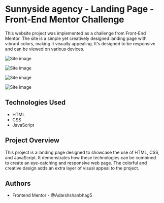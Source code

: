 # Sunnyside agency - Landing Page - Front-End Mentor Challenge

This website project was implemented as a challenge from Front-End Mentor. The site is a simple yet creatively designed landing page with vibrant colors, making it visually appealing. It's designed to be responsive and can be viewed on various devices.

![Site image](https://lh3.googleusercontent.com/pw/ADCreHf4UjhbHpdsROm1yvKoo252BhSEWav23LTF3c2CsO9_1gLaV2U2y1gipQIgKdSgFKzTQneFfXGRP2V5Npszm1D3gTbHIdT1odVfAKj_qVCNVtkta1fRaygLZR439o3gaabHt0xtm5tRym1NoeaCWOk=w748-h927-s-no?authuser=1)

![Site image](https://lh3.googleusercontent.com/pw/ADCreHeq0TISIWwxzK9RRqdy9VwLekIs0BIfhpMtZ8-_Kca9D22gZr3IY2QpcCJPNvinQ0pBOVnsnNKTM65RWKnv3u2a56qzCsHV_24zsYoXMt3GdoggbFWqQikYyU9kM6EX4JRwqqBUGHwlGaoLWYjPZ0Y=w748-h927-s-no?authuser=1)

![Site image](https://lh3.googleusercontent.com/pw/ADCreHfTciCNLw7Hqp1yucNZADOLRLzxT2kjioGjg8JZyuVgrFB8MJQfEviEdJ-GpiRGqUYXZavu-kGH25sc5C0xmPdG-3SDavPIynCQvybjzUVt7IyyKE-NnSflSkgpMvQqtpmYZsqBm759bpeE33Ei3S4=w748-h927-s-no?authuser=1)

![Site image](https://lh3.googleusercontent.com/pw/ADCreHeE2MakHnmJT1ZCo5P5O8eZNOAQ3zMmekLobOFPHb6VDXNm0vt5TDYEcNKyvTU_dP1JIco2QUnFC6Kfoqm4AsvJEu3gtzhXqImb6qvTxBdaMw9rCrSNBnpT5KW19b8IVvvTIxK6jIXCd2JjbEYaQoc=w748-h927-s-no?authuser=1)

## Technologies Used

- HTML
- CSS
- JavaScript

## Project Overview

This project is a landing page designed to showcase the use of HTML, CSS, and JavaScript. It demonstrates how these technologies can be combined to create an eye-catching and responsive web page. The colorful and creative design adds an extra layer of visual appeal to the project.

## Authors

- Frontend Mentor - @Adarshshanbhag5
